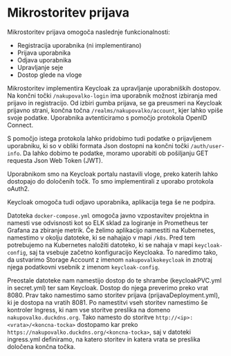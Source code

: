 # Mikrostoritev prijava

Mikrostoritev prijava omogoča naslednje funkcionalnosti:
 - Registracija uporabnika (ni implementirano)
 - Prijava uporabnika
 - Odjava uporabnika
 - Upravljanje seje
 - Dostop glede na vloge

Mikrostoritev implementira Keycloak za upravljanje uporabniških dostopov. 
Na končni točki `/nakupovalko-login` ima uporabnik možnost izbiranja med prijavo in registracijo.
Od izbiri gumba prijava, se ga preusmeri na Keycloak prijavno strani, končna točna `/realms/nakupovalko/account`, kjer lahko vpiše svoje podatke.
Uporabnika avtenticiramo s pomočjo protokola OpenID Connect.

S pomočjo istega protokola lahko pridobimo tudi podatke o prijavljenem uporabniku, ki so v obliki
formata Json dostopni na končni točki `/auth/user-info`. 
Da lahko dobimo te podatke, moramo uporabiti ob pošiljanju GET requesta Json Web Token (JWT).

Uporabnikom smo na Keycloak portalu nastavili vloge, preko katerih lahko dostopajo do določenih točk.
To smo implementirali z uporabo protokola oAuth2.

Keycloak omogoča tudi odjavo uporabnika, aplikacija tega še ne podpira.

Datoteka `docker-compose.yml` omogoča javno vzpostavitev projektna in namesti vse odvisnosti kot so ELK sklad za logiranje in Prometheus ter Grafana za zbiranje metrik.
Če želimo aplikacijo namestiti na Kubernetes, namestimo v okolju datoteke, ki se nahajajo v mapi `/k8s`. Pred tem potrebujemo na Kubernetes naložiti datoteko, ki se nahaja
v mapi `keycloak-config`, saj ta vsebuje začetno konfiguracijo Keycloaka. To naredimo tako, da ustvarimo Storage Account z imenom `nakupovalkokeycloak` in znotraj njega podatkovni vsebnik z imenom `keycloak-config`.

Preostale datoteke nam namestijo dostop do te shrambe (keycloakPVC.yml in secret.yml) ter sam Keycloak. Dostop do njega preverimo preko vrat 8080.
Prav tako namestimo samo storitev prijava (prijavaDeployment.yml), ki je dostopa na vratih 8081.
Po namestitvi vseh storitev namestimo še kontroler Ingress, ki nam vse storitve preslika na domeno `nakupovalko.duckdns.org`.
Tako namesto do storitve `http://<ip>:<vrata>/<koncna-tocka>` dostopamo kar preko `https://nakupovalko.duckdns.org/<koncna-tocka>`, saj v datoteki ingress.yml definiramo, na katero storitev in katera vrata se preslika določena končna točka.







